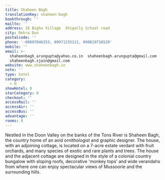 ```yaml
---
title: Shaheen Bagh
translationKey: shaheen-bagh
bookthrough: ''
mailto: ''
address: 18 Bigha Village  Shigally School road
city: Dehra Dun
postalcode: ''
phone: '-09897046353, 09971235111, 099810718529'
mobile: ''
email: >-
  shaheenbagh_arungupta@yahoo.co.in  shaheenbagh.arungupta@gmail.com 
  shaheenbagh.sjain@gmail.com
website: www.shaheenbagh.in
note: ''
type: hotel
category:
  - H
showHotel: 0
starCategory: 0
checkout: ''
accessRail: ''
accessAir: ''
accessBus: ''
advantage: ''
rooms: 0
---
```

Nestled in the Doon Valley on the banks of the Tons River is Shaheen Bagh, the country home of an avid ornithologist and graphic designer.     The house, with an adjoining cottage, is located on a 7-acre estate verdant with fruit orchards, and many species of exotic and rare plants and trees.     The house and the adjacent cottage are designed in the style of a colonial country bungalow with sloping roofs, decorative 'monkey tops' and wide verandahs from where one can enjoy spectacular views of Mussoorie and the surrounding hills.